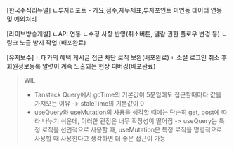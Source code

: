 [한국주식리뉴얼]
ㄴ투자리포트 - 개요,점수,재무제표,투자포인트 미연동 데이터 연동 및 예외처리

[라이브방송개발]
ㄴAPI 연동
ㄴ수정 사항 반영(취소버튼, 열람 권한 플로우 변경 등)
ㄴ링크 노출 방지 작업
(배포완료)

[유지보수]
ㄴ대가의 혜택 게시글 접근 차단 로직 보완(배포완료)
ㄴ소셜 로그인 취소 후 회원정보등록 알럿이 계속 노출되는 현상 디버깅(배포완료)

> WIL
>
> - Tanstack Query에서 gcTime의 기본값이 5분임에도 접근할때마다 값을 가져오는 이유 -> staleTime의 기본값이 0
> - useQuery와 useMutation의 사용을 생각할 때에는 단순히 get, post에 따라 나누기 쉬운데, 이러한 관점은 너무 확장성이 떨어짐 -> useQuery는 특정 로직을 선언적으로 사용할 때, useMutation은 특정 로직을 명령적으로 사용할 때 사용한다고 생각하면 더 좋은 접근이 가능

